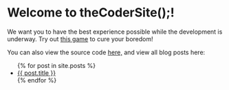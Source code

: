 # Welcome to theCoderSite();!
We want you to have the best experience possible while the development is underway. Try out [this game](https://www.scholastic.com/kids/games/webgames/coderdojo-nanonauts/) to cure your boredom!

You can also view the source code [here,](https://github.com/jojomoore2007/thecodersite/) and view all blog posts here:

<ul>
  {% for post in site.posts %}
    <li>
      <a href=".{{ post.url }}">{{ post.title }}</a>
    </li>
  {% endfor %}
</ul>
